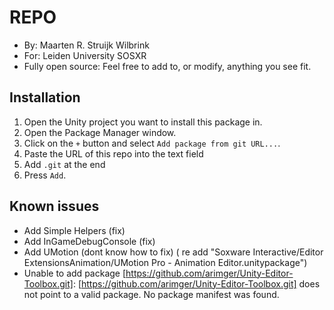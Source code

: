 # REPO

- By: Maarten R. Struijk Wilbrink
- For: Leiden University SOSXR
- Fully open source: Feel free to add to, or modify, anything you see fit.

## Installation
1. Open the Unity project you want to install this package in.
2. Open the Package Manager window.
3. Click on the `+` button and select `Add package from git URL...`.
4. Paste the URL of this repo into the text field
5. Add `.git` at the end
6. Press `Add`.



## Known issues
- Add Simple Helpers (fix)
- Add InGameDebugConsole (fix)
- Add UMotion (dont know how to fix) ( re add "Soxware Interactive/Editor ExtensionsAnimation/UMotion Pro - Animation Editor.unitypackage")
- Unable to add package [https://github.com/arimger/Unity-Editor-Toolbox.git]: [https://github.com/arimger/Unity-Editor-Toolbox.git] does not point to a valid package. No package manifest was found.